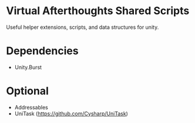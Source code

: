 # Virtual Afterthoughts Shared Scripts
Useful helper extensions, scripts, and data structures for unity.

# Dependencies
- Unity.Burst

# Optional
- Addressables
- UniTask (https://github.com/Cysharp/UniTask)